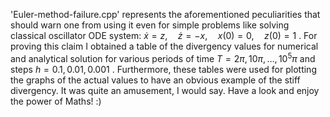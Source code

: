 'Euler-method-failure.cpp' represents the aforementioned peculiarities that should warn one from using it even for simple problems like solving classical oscillator
ODE system: $\dot{x} = z,\quad \dot{z} = -x,\quad x(0)=0 , \quad z(0)=1$ . For proving this claim I obtained a table of the divergency values for numerical and analytical
solution for various periods of time $T = 2\pi, 10\pi, \dots , 10^5 \pi$ and steps $h = 0.1, 0.01, 0.001$ . Furthermore, these tables were used for plotting the graphs of
the actual values to have an obvious example of the stiff divergency. It was quite an amusement, I would say. Have a look and enjoy the power of Maths! :)
